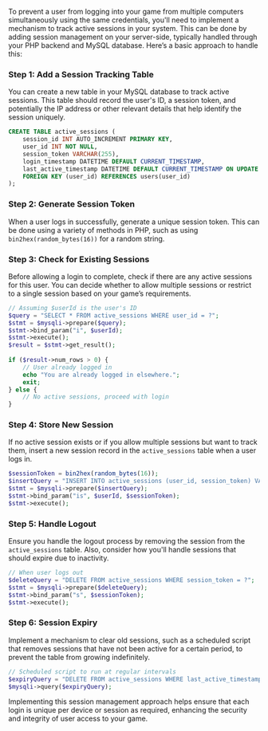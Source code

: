 To prevent a user from logging into your game from multiple computers simultaneously using the same credentials, you'll need to implement a mechanism to track active sessions in your system. This can be done by adding session management on your server-side, typically handled through your PHP backend and MySQL database. Here’s a basic approach to handle this:
 
### Step 1: Add a Session Tracking Table
You can create a new table in your MySQL database to track active sessions. This table should record the user's ID, a session token, and potentially the IP address or other relevant details that help identify the session uniquely.
 
```sql
CREATE TABLE active_sessions (
    session_id INT AUTO_INCREMENT PRIMARY KEY,
    user_id INT NOT NULL,
    session_token VARCHAR(255),
    login_timestamp DATETIME DEFAULT CURRENT_TIMESTAMP,
    last_active_timestamp DATETIME DEFAULT CURRENT_TIMESTAMP ON UPDATE CURRENT_TIMESTAMP,
    FOREIGN KEY (user_id) REFERENCES users(user_id)
);
```
 
### Step 2: Generate Session Token
When a user logs in successfully, generate a unique session token. This can be done using a variety of methods in PHP, such as using `bin2hex(random_bytes(16))` for a random string.
 
### Step 3: Check for Existing Sessions
Before allowing a login to complete, check if there are any active sessions for this user. You can decide whether to allow multiple sessions or restrict to a single session based on your game’s requirements.
 
```php
// Assuming $userId is the user's ID
$query = "SELECT * FROM active_sessions WHERE user_id = ?";
$stmt = $mysqli->prepare($query);
$stmt->bind_param("i", $userId);
$stmt->execute();
$result = $stmt->get_result();
 
if ($result->num_rows > 0) {
    // User already logged in
    echo "You are already logged in elsewhere.";
    exit;
} else {
    // No active sessions, proceed with login
}
```
 
### Step 4: Store New Session
If no active session exists or if you allow multiple sessions but want to track them, insert a new session record in the `active_sessions` table when a user logs in.
 
```php
$sessionToken = bin2hex(random_bytes(16));
$insertQuery = "INSERT INTO active_sessions (user_id, session_token) VALUES (?, ?)";
$stmt = $mysqli->prepare($insertQuery);
$stmt->bind_param("is", $userId, $sessionToken);
$stmt->execute();
```
 
### Step 5: Handle Logout
Ensure you handle the logout process by removing the session from the `active_sessions` table. Also, consider how you'll handle sessions that should expire due to inactivity.
 
```php
// When user logs out
$deleteQuery = "DELETE FROM active_sessions WHERE session_token = ?";
$stmt = $mysqli->prepare($deleteQuery);
$stmt->bind_param("s", $sessionToken);
$stmt->execute();
```
 
### Step 6: Session Expiry
Implement a mechanism to clear old sessions, such as a scheduled script that removes sessions that have not been active for a certain period, to prevent the table from growing indefinitely.
 
```php
// Scheduled script to run at regular intervals
$expiryQuery = "DELETE FROM active_sessions WHERE last_active_timestamp < NOW() - INTERVAL 1 HOUR";
$mysqli->query($expiryQuery);
```
 
Implementing this session management approach helps ensure that each login is unique per device or session as required, enhancing the security and integrity of user access to your game.
